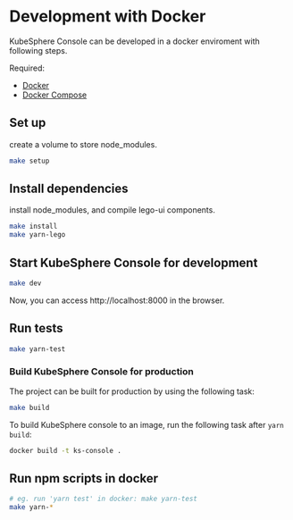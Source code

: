 # Development with Docker

KubeSphere Console can be developed in a docker enviroment with following steps.

Required:

- [Docker](https://docs.docker.com/)
- [Docker Compose](https://docs.docker.com/compose/)

## Set up

create a volume to store node_modules.

```bash
make setup
```

## Install dependencies

install node_modules, and compile lego-ui components.

```bash
make install
make yarn-lego
```

## Start KubeSphere Console for development

```bash
make dev
```

Now, you can access http://localhost:8000 in the browser.

## Run tests

```bash
make yarn-test
```

### Build KubeSphere Console for production

The project can be built for production by using the following task:

```sh
make build
```

To build KubeSphere console to an image, run the following task after `yarn build`:

```sh
docker build -t ks-console .
```

## Run npm scripts in docker

```bash
# eg. run 'yarn test' in docker: make yarn-test
make yarn-*
```
